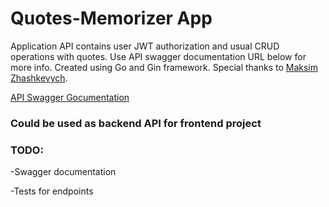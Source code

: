 # Quotes-Memorizer App

Application API contains user JWT authorization and usual CRUD operations with quotes. Use API swagger documentation URL below for more info. Created using Go and Gin framework. Special thanks to [Maksim Zhashkevych](https://github.com/zhashkevych).

[API Swagger Gocumentation](https://quotes-memorizer.herokuapp.com/swagger/index.html)

### Could be used as backend API for frontend project

### TODO:

-Swagger documentation

-Tests for endpoints
